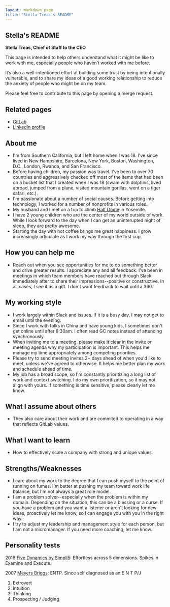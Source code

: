 ```yaml
---
layout: markdown_page
title: "Stella Treas's README"
---
```


<!-- This template will help you build out your very own GitLab README, a great tool for transparently letting others know what it's like to work with you, and how you prefer to be communicated with. Each section is optional. You can remove those you aren't comfortable filling out, and add sections that are germane to you. -->

## Stella's README

**Stella Treas, Chief of Staff to the CEO**

This page is intended to help others understand what it might be like to work with me, especially people who haven’t worked with me before.

It’s also a well-intentioned effort at building some trust by being intentionally vulnerable, and to share my ideas of a good working relationship to reduce the anxiety of people who might be on my team.

Please feel free to contribute to this page by opening a merge request.

## Related pages

* [GitLab](https://gitlab.com/streas)
* [LinkedIn profile](https://www.linkedin.com/in/stellatreas/)

## About me

* I'm from Southern California, but I left home when I was 18. I've since lived in New Hampshire, Barcelona, New York, Boston, Washington, D.C., London, Rwanda, and San Francisco.
* Before having children, my passion was travel. I've been to over 70 countries and aggressively checked off most of the items that had been on a bucket list that I created when I was 18 (swam with dolphins, lived abroad, jumped from a plane, visited mountain gorillas, went on a tiger safari, etc.).
* I'm passionate about a number of social causes. Before getting into technology, I worked for a number of nonprofits in various roles. 
* My husband and I met on a trip to climb [Half Dome](https://www.nps.gov/yose/planyourvisit/halfdome.htm) in Yosemite. 
* I have 2 young children who are the center of my world outside of work. While I look forward to the day when I can get an uninterupted night of sleep, they are pretty awesome. 
* Starting the day with hot coffee brings me great happiness. I grow increasingly articulate as I work my way through the first cup.

## How you can help me

* Reach out when you see opportunities for me to do something better and drive greater results. I appreciate any and all feedback. I've been in meetings in which team members have reached out through Slack immediately after to share their impressions--positive or constructive. In all cases, I see it as a gift. I don't want feedback to wait until a 360.

## My working style

* I work largely within Slack and issues. If it is a busy day, I may not get to email until the evening. 
* Since I work with folks in China and have young kids, I sometimes don't get online until after 8:30am. I often read GC notes instead of attending synchronously.
* When inviting me to a meeting, please make it clear in the invite or meeting agenda why my participation is important. This helps me manage my time appropriately among competing priorities.
* Please try to send meeting invites 2+ days ahead of when you'd like to meet, unless we've agreed to otherwise. It helps me better plan my work and schedule ahead of time.
* My job has a broad scope, so I'm constantly prioritizing a long list of work and context switching. I do my own prioritization, so it may not align with yours. If something is time sensitive, please clearly let me know.

## What I assume about others

* They also care about their work and are commited to operating in a way that reflects GitLab values.

## What I want to learn

* How to effectively scale a company with strong and unique values

## Strengths/Weaknesses

* I care about my work to the degree that I can push myself to the point of running on fumes. I'm better at pushing my team toward work life balance, but I'm not always a great role model.
* I am a problem solver--especially when the problem is within my domain. Depending on the situation, this can be a blessing or a curse. If you have a problem and you want a listener or aren't looking for new ideas, proactively let me know, so I can engage you with you in the right way.
* I try to adjust my leadership and management style for each person, but I am not a micromanager. If you need more coaching, let me know. 

## Personality tests

2016 [Five Dynamics by Simpli5](https://www.simpli5.com/): Effortless across 5 dimensions. Spikes in Examine and Execute. 

2007 [Meyers Briggs](https://www.themyersbriggs.com/): ENTP. Since self diagnosed as an E N T P/J
1. Extrovert
2. Intuition
3. Thinking
4. Prospecting / Judging

